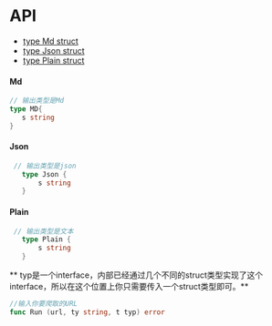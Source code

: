 # API

- [type Md struct](#Md)
- [type Json struct](#Json)
- [type Plain struct](#Plain)
#### Md
 ``` go
 // 输出类型是Md
 type MD{
    s string
 }
 ```
#### Json
 ```go
  // 输出类型是json
    type Json {
        s string
    }
```

#### Plain
 ```go
  // 输出类型是文本
    type Plain {
        s string
    }
```

** typ是一个interface，内部已经通过几个不同的struct类型实现了这个interface，所以在这个位置上你只需要传入一个struct类型即可。**

```go
//输入你要爬取的URL
func Run (url, ty string, t typ) error

```
